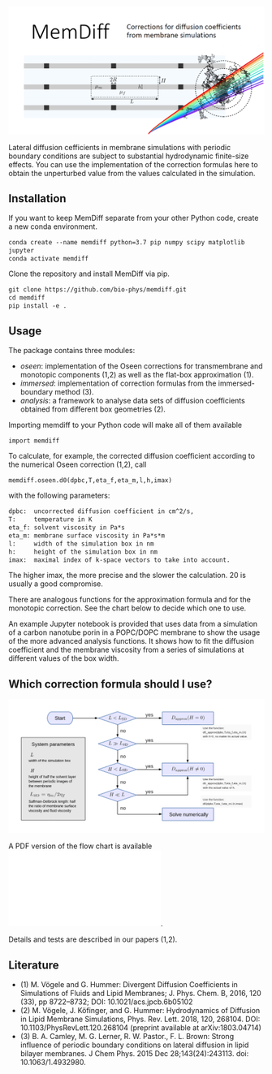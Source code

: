 ![flow chart](images/MemDiff-Picture.png)

Lateral diffusion cefficients in membrane simulations with periodic boundary conditions are subject to substantial hydrodynamic finite-size effects.
You can use the implementation of the correction formulas here to obtain the unperturbed value from the values calculated in the simulation.

## Installation

If you want to keep MemDiff separate from your other Python code, create a new conda environment.

    conda create --name memdiff python=3.7 pip numpy scipy matplotlib jupyter
    conda activate memdiff
 
Clone the repository and install MemDiff via pip.

    git clone https://github.com/bio-phys/memdiff.git
    cd memdiff
    pip install -e . 


## Usage

The package contains three modules:
 - _oseen_: implementation of the Oseen corrections for transmembrane and monotopic components (1,2) as well as the flat-box approximation (1).
 - _immersed_: implementation of correction formulas from the immersed-boundary method (3).
 - _analysis_: a framework to analyse data sets of diffusion coefficients obtained from different box geometries (2).
 
Importing memdiff to your Python code will make all of them available

    import memdiff

To calculate, for example, the corrected diffusion coefficient according to the numerical Oseen correction (1,2), call

    memdiff.oseen.d0(dpbc,T,eta_f,eta_m,l,h,imax)
    
with the following parameters:

    dpbc:  uncorrected diffusion coefficient in cm^2/s, 
    T:     temperature in K
    eta_f: solvent viscosity in Pa*s
    eta_m: membrane surface viscosity in Pa*s*m
    l:     width of the simulation box in nm
    h:     height of the simulation box in nm
    imax:  maximal index of k-space vectors to take into account. 

The higher imax, the more precise and the slower the calculation. 20 is usually a good compromise.
    
There are analogous functions for the approximation formula and for the monotopic correction. See the chart below to decide which one to use.

An example Jupyter notebook is provided that uses data from a simulation of a carbon nanotube porin in a POPC/DOPC membrane to show the usage of the more advanced analysis functions. It shows how to fit the diffusion coefficient and the membrane viscosity from a series of simulations at different values of the box width.

## Which correction formula should I use?

![flow chart](images/membrane-diffusion-flowchart.png)

A PDF version of the flow chart is available ![here](images/membrane-diffusion-flowchart.pdf).

Details and tests are described in our papers (1,2).

## Literature
 - (1) M. Vögele and G. Hummer: Divergent Diffusion Coefficients in Simulations of Fluids and Lipid Membranes; J. Phys. Chem. B, 2016, 120 (33), pp 8722–8732; DOI: 10.1021/acs.jpcb.6b05102
 - (2) M. Vögele, J. Köfinger, and G. Hummer: Hydrodynamics of Diffusion in Lipid Membrane Simulations, Phys. Rev. Lett. 2018, 120, 268104. DOI: 10.1103/PhysRevLett.120.268104 (preprint available at arXiv:1803.04714)
 - (3) B. A. Camley, M. G. Lerner, R. W. Pastor., F. L. Brown: Strong influence of periodic boundary conditions on lateral diffusion in lipid bilayer membranes. J Chem Phys. 2015 Dec 28;143(24):243113. doi: 10.1063/1.4932980.
